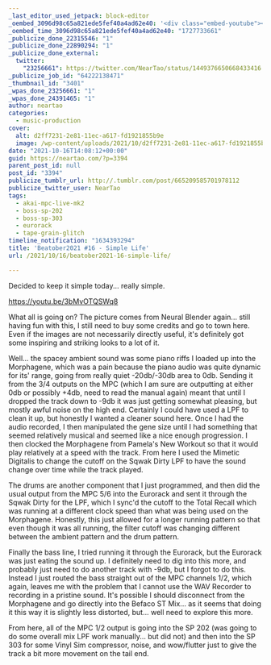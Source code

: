 ```yaml
---
_last_editor_used_jetpack: block-editor
_oembed_3096d98c65a821ede5fef40a4ad62e40: '<div class="embed-youtube"><iframe title="Beatober2021 #16 - Simple Life" width="750" height="422" src="https://www.youtube.com/embed/3bMvOTQSWq8?feature=oembed" frameborder="0" allow="accelerometer; autoplay; clipboard-write; encrypted-media; gyroscope; picture-in-picture; web-share" referrerpolicy="strict-origin-when-cross-origin" allowfullscreen></iframe></div>'
_oembed_time_3096d98c65a821ede5fef40a4ad62e40: "1727733661"
_publicize_done_22315546: "1"
_publicize_done_22890294: "1"
_publicize_done_external:
  twitter:
    "23256661": https://twitter.com/NearTao/status/1449376650668433416
_publicize_job_id: "64222138471"
_thumbnail_id: "3401"
_wpas_done_23256661: "1"
_wpas_done_24391465: "1"
author: neartao
categories:
  - music-production
cover:
  alt: d2ff7231-2e81-11ec-a617-fd1921855b9e
  image: /wp-content/uploads/2021/10/d2ff7231-2e81-11ec-a617-fd1921855b9e.png
date: "2021-10-16T14:08:12+00:00"
guid: https://neartao.com/?p=3394
parent_post_id: null
post_id: "3394"
publicize_tumblr_url: http://.tumblr.com/post/665209585701978112
publicize_twitter_user: NearTao
tags:
  - akai-mpc-live-mk2
  - boss-sp-202
  - boss-sp-303
  - eurorack
  - tape-grain-glitch
timeline_notification: "1634393294"
title: 'Beatober2021 #16 - Simple Life'
url: /2021/10/16/beatober2021-16-simple-life/

---
```

Decided to keep it simple today... really simple.

https://youtu.be/3bMvOTQSWq8

What all is going on? The picture comes from Neural Blender again... still having fun with this, I still need to buy some credits and go to town here. Even if the images are not necessarily directly useful, it's definitely got some inspiring and striking looks to a lot of it.

Well... the spacey ambient sound was some piano riffs I loaded up into the Morphagene, which was a pain because the piano audio was quite dynamic for its' range, going from really quiet -20db/-30db area to 0db. Sending it from the 3/4 outputs on the MPC (which I am sure are outputting at either 0db or possibly +4db, need to read the manual again) meant that until I dropped the track down to -9db it was just getting somewhat pleasing, but mostly awful noise on the high end. Certainly I could have used a LPF to clean it up, but honestly I wanted a cleaner sound here. Once I had the audio recorded, I then manipulated the gene size until I had something that seemed relatively musical and seemed like a nice enough progression. I then clocked the Morphagene from Pamela's New Workout so that it would play relatively at a speed with the track. From here I used the Mimetic Digitalis to change the cutoff on the Sqwak Dirty LPF to have the sound change over time while the track played.

The drums are another component that I just programmed, and then did the usual output from the MPC 5/6 into the Eurorack and sent it through the Sqwak Dirty for the LPF, which I sync'd the cutoff to the Total Recall which was running at a different clock speed than what was being used on the Morphagene. Honestly, this just allowed for a longer running pattern so that even though it was all running, the filter cutoff was changing different between the ambient pattern and the drum pattern.

Finally the bass line, I tried running it through the Eurorack, but the Eurorack was just eating the sound up. I definitely need to dig into this more, and probably just need to do another track with -9db, but I forgot to do this. Instead I just routed the bass straight out of the MPC channels 1/2, which again, leaves me with the problem that I cannot use the WAV Recorder to recording in a pristine sound. It's possible I should disconnect from the Morphagene and go directly into the Befaco ST Mix... as it seems that doing it this way it is slightly less distorted, but... well need to explore this more.

From here, all of the MPC 1/2 output is going into the SP 202 (was going to do some overall mix LPF work manually... but did not) and then into the SP 303 for some Vinyl Sim compressor, noise, and wow/flutter just to give the track a bit more movement on the tail end.
